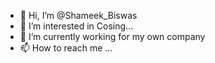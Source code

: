 - 👋 Hi, I’m @Shameek_Biswas
- 👀 I’m interested in Cosing...
- 🌱 I’m currently working for my own company
- 📫 How to reach me ...

<!---
SBiswas1234/SBiswas1234 is a ✨ special ✨ repository because its `README.md` (this file) appears on your GitHub profile.
You can click the Preview link to take a look at your changes.
--->
